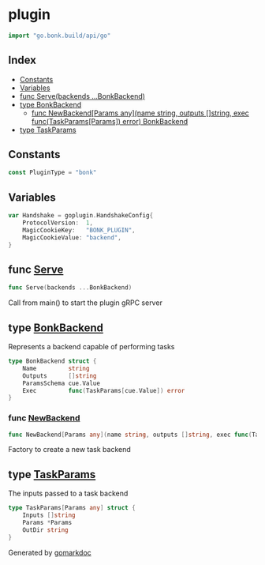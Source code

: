 <!-- Code generated by gomarkdoc. DO NOT EDIT -->

# plugin

```go
import "go.bonk.build/api/go"
```

## Index

- [Constants](<#constants>)
- [Variables](<#variables>)
- [func Serve\(backends ...BonkBackend\)](<#Serve>)
- [type BonkBackend](<#BonkBackend>)
  - [func NewBackend\[Params any\]\(name string, outputs \[\]string, exec func\(TaskParams\[Params\]\) error\) BonkBackend](<#NewBackend>)
- [type TaskParams](<#TaskParams>)


## Constants

<a name="PluginType"></a>

```go
const PluginType = "bonk"
```

## Variables

<a name="Handshake"></a>

```go
var Handshake = goplugin.HandshakeConfig{
    ProtocolVersion:  1,
    MagicCookieKey:   "BONK_PLUGIN",
    MagicCookieValue: "backend",
}
```

<a name="Serve"></a>
## func [Serve](<https://github.com/bonk-build/bonk/blob/main/api/go/plugin.go#L66>)

```go
func Serve(backends ...BonkBackend)
```

Call from main\(\) to start the plugin gRPC server

<a name="BonkBackend"></a>
## type [BonkBackend](<https://github.com/bonk-build/bonk/blob/main/api/go/plugin.go#L31-L36>)

Represents a backend capable of performing tasks

```go
type BonkBackend struct {
    Name         string
    Outputs      []string
    ParamsSchema cue.Value
    Exec         func(TaskParams[cue.Value]) error
}
```

<a name="NewBackend"></a>
### func [NewBackend](<https://github.com/bonk-build/bonk/blob/main/api/go/plugin.go#L39>)

```go
func NewBackend[Params any](name string, outputs []string, exec func(TaskParams[Params]) error) BonkBackend
```

Factory to create a new task backend

<a name="TaskParams"></a>
## type [TaskParams](<https://github.com/bonk-build/bonk/blob/main/api/go/plugin.go#L24-L28>)

The inputs passed to a task backend

```go
type TaskParams[Params any] struct {
    Inputs []string
    Params *Params
    OutDir string
}
```

Generated by [gomarkdoc](<https://github.com/princjef/gomarkdoc>)

